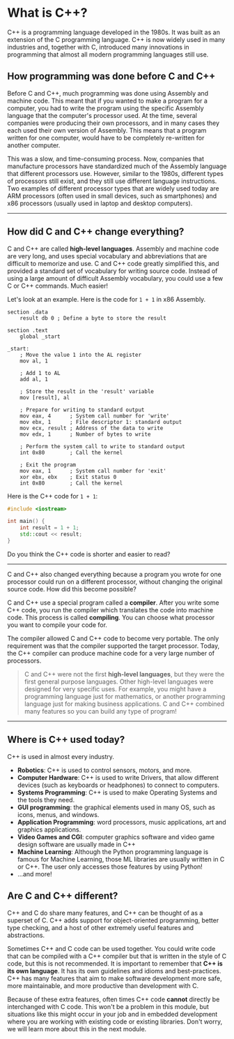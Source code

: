 # What is C++?

C++ is a programming language developed in the 1980s. It was built as an extension of the C programming language. C++ is now widely used in many industries and, together with C, introduced many innovations in programming that almost all modern programming languages still use.

## How programming was done before C and C++
Before C and C++, much programming was done using Assembly and machine code. This meant that if you wanted to make a program for a computer, you had to write the program using the specific Assembly language that the computer's processor used. At the time, several companies were producing their own processors, and in many cases they each used their own version of Assembly. This means that a program written for one computer, would have to be completely re-written for another computer. 

This was a slow, and time-consuming process. Now, companies that manufacture processors have standardized much of the Assembly language that different processors use. However, similar to the 1980s, different types of processors still exist, and they still use different language instructions. Two examples of different processor types that are widely used today are ARM processors (often used in small devices, such as smartphones) and x86 processors (usually used in laptop and desktop computers).

---

## How did C and C++ change everything?

C and C++ are called **high-level languages**. Assembly and machine code are very long, and uses special vocabulary and abbreviations that are difficult to memorize and use. C and C++ code greatly simplified this, and provided a standard set of vocabulary for writing source code. Instead of using a large amount of difficult Assembly vocabulary, you could use a few C or C++ commands. Much easier!

Let's look at an example. Here is the code for `1 + 1` in x86 Assembly.
```asl
section .data
    result db 0 ; Define a byte to store the result

section .text
    global _start
    
_start:
    ; Move the value 1 into the AL register
    mov al, 1
    
    ; Add 1 to AL
    add al, 1
    
    ; Store the result in the 'result' variable
    mov [result], al
    
    ; Prepare for writing to standard output
    mov eax, 4      ; System call number for 'write'
    mov ebx, 1      ; File descriptor 1: standard output
    mov ecx, result ; Address of the data to write
    mov edx, 1      ; Number of bytes to write
    
    ; Perform the system call to write to standard output
    int 0x80        ; Call the kernel
    
    ; Exit the program
    mov eax, 1      ; System call number for 'exit'
    xor ebx, ebx    ; Exit status 0
    int 0x80        ; Call the kernel
```

Here is the C++ code for `1 + 1`:

```cpp
#include <iostream>

int main() {
    int result = 1 + 1;
    std::cout << result;
}
```
Do you think the C++ code is shorter and easier to read?

---

C and C++ also changed everything because a program you wrote for one processor could run on a different processor, without changing the original source code. How did this become possible?

C and C++ use a special program called a **compiler**. After you write some C++ code, you run the compiler which translates the code into machine code. This process is called **compiling**. You can choose what processor you want to compile your code for.

The compiler allowed C and C++ code to become very portable. The only requirement was that the compiler supported the target processor. Today, the C++ compiler can produce machine code for a very large number of processors.

> C and C++ were not the first **high-level languages**, but they were the first general purpose languages. Other high-level languages were designed for very specific uses. For example, you might have a programming language just for mathematics, or another programming language just for making business applications. C and C++ combined many features so you can build any type of program!

---
## Where is C++ used today?

C++ is used in almost every industry. 

- **Robotics**: C++ is used to control sensors, motors, and more.
- **Computer Hardware**: C++ is used to write Drivers, that allow different devices (such as keyboards or headphones) to connect to computers.
- **Systems Programming**: C++ is used to make Operating Systems and the tools they need.
- **GUI programming**: the graphical elements used in many OS, such as icons, menus, and windows.
- **Application Programming**: word processors, music applications, art and graphics applications.
- **Video Games and CGI**: computer graphics software and video game design software are usually made in C++
- **Machine Learning**: Although the Python programming language is famous for Machine Learning, those ML libraries are usually written in C or C++. The user only accesses those features by using Python!
- ...and more!

## Are C and C++ different?

C++ and C do share many features, and C++ can be thought of as a superset of C. C++ adds support for object-oriented programming, better type checking, and a host of other extremely useful features and abstractions.

Sometimes C++ and C code can be used together. You could write code that can be compiled with a C++ compiler but that is written in the style of C code, but this is not recommended. It is important to remember that **C++ is its own language**. It has its own guidelines and idioms and best-practices. C++ has many features that aim to make software development more safe, more maintainable, and more productive than development with C.

Because of these extra features, often times C++ code **cannot** directly be interchanged with C code. This won't be a problem in this module, but situations like this might occur in your job and in embedded development where you are working with existing code or existing libraries. Don't worry, we will learn more about this in the next module.
